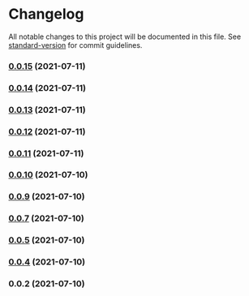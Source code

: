 # Changelog

All notable changes to this project will be documented in this file. See [standard-version](https://github.com/conventional-changelog/standard-version) for commit guidelines.

### [0.0.15](https://github.com/jgtb313/fast-serverless-framework/compare/v0.0.14...v0.0.15) (2021-07-11)



### [0.0.14](https://github.com/jgtb313/fast-serverless-framework/compare/v0.0.13...v0.0.14) (2021-07-11)



### [0.0.13](https://github.com/jgtb313/fast-serverless-framework/compare/v0.0.12...v0.0.13) (2021-07-11)



### [0.0.12](https://github.com/jgtb313/fast-serverless-framework/compare/v0.0.11...v0.0.12) (2021-07-11)



### [0.0.11](https://github.com/jgtb313/fast-serverless-framework/compare/v0.0.10...v0.0.11) (2021-07-11)



### [0.0.10](https://github.com/jgtb313/fast-serverless-framework/compare/v0.0.9...v0.0.10) (2021-07-10)



### [0.0.9](https://github.com/jgtb313/fast-serverless-framework/compare/v0.0.7...v0.0.9) (2021-07-10)



### [0.0.7](https://github.com/jgtb313/fast-serverless-framework/compare/v0.0.5...v0.0.7) (2021-07-10)



### [0.0.5](https://github.com/jgtb313/fast-serverless-framework/compare/v0.0.4...v0.0.5) (2021-07-10)



### [0.0.4](https://github.com/jgtb313/fast-serverless-framework/compare/v0.0.2...v0.0.4) (2021-07-10)



### 0.0.2 (2021-07-10)
